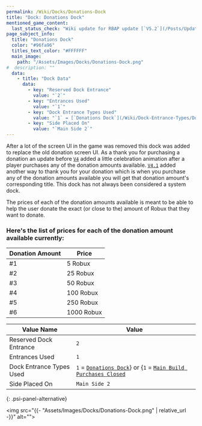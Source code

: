 ```yaml
---
permalink: /Wiki/Docks/Donations-Dock
title: "Dock: Donations Dock"
mentioned_game_content:
  last_status_check: "Wiki update for RBAP update [`V5.2`](/Posts/Update-Log/5-2-0)"
page_subject_info:
  title: "Donations Dock"
  color: "#96fa96"
  titles_text_color: "#FFFFFF"
  main_image:
    path: "/Assets/Images/Docks/Donations-Dock.png"
#  description: ""
  data:
    - title: "Dock Data"
      data:
        - key: "Reserved Dock Entrance"
          value: "`2`"
        - key: "Entrances Used"
          value: "`1`"
        - key: "Dock Entrance Types Used"
          value: "`1` = [`Donations Dock`](/Wiki/Dock-Entrance-Types/Donations-Dock) or [`Main Build Purchases Closed`](/Wiki/Dock-Entrance-Types/Main-Build-Purchases-Closed)"
        - key: "Side Placed On"
          value: "`Main Side 2`"
---
```


After a lot of the screen UI in the game was removed this dock was added to replace the old donation screen UI. As a thank you for purchasing a donation an update before [`V4`](/Posts/Update-Log/4-0-0) added a little celebration animation after a player purchases any of the donation amounts available. [`V4.1`](/Posts/Update-Log/4-1-0) added another way to thank you for your donation which is when you purchase any of the donation amounts available you will get that donation amount's corresponding title. This dock has not always been considered a system dock.

The prices of each of the donation amounts available is meant to be able to help the user donate the exact (or close to the) amount of Robux that they want to donate.

### Here's the list of prices for each of the donation amount available currently:

| Donation Amount | Price |
|-|-|
| #1 | 5 Robux |
| #2 | 25 Robux |
| #3 | 50 Robux |
| #4 | 100 Robux |
| #5 | 250 Robux |
| #6 | 1000 Robux |

| Value Name               | Value |
|-|-|
| Reserved Dock Entrance   | `2` |
| Entrances Used           | `1` |
| Dock Entrance Types Used | `1` = [`Donations Dock`](/Wiki/Dock-Entrance-Types/Donations-Dock)} or {`1` = [`Main Build Purchases Closed`](/Wiki/Dock-Entrance-Types/Main-Build-Purchases-Closed) |
| Side Placed On           | `Main Side 2` |
{: .psi-panel-alternative}

<img src="{{- "Assets/Images/Docks/Donations-Dock.png" | relative_url -}}" alt="">